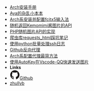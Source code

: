 - [Arch安装手册](Arch_For_Aya)
- [Aya的杂乱小本本](1-arch)
- [Arch系安装并配置fcitx5输入法](2-fcitx5)
- [随机返回Kemomimi酱图片的API](3-api)
- [PHP随机图片API的实现](4-phpapi)
- [爬虫库requests_html踩坑笔记](5-requests_html)
- [使用python批量处理ssh日志](6-pyssh)
- [Github反向代理](8.github.md)
- [Arch系配置代理最简方法](9-v2raya)
- [使用AutoKey在Vscode-QQ快速发送图片](10-vscodeqq)
- **Links**
- [![Github](assets/img/github.svg)Github](https://github.com/brx86)
- [zhullyb](https://zhullyb.top/)
